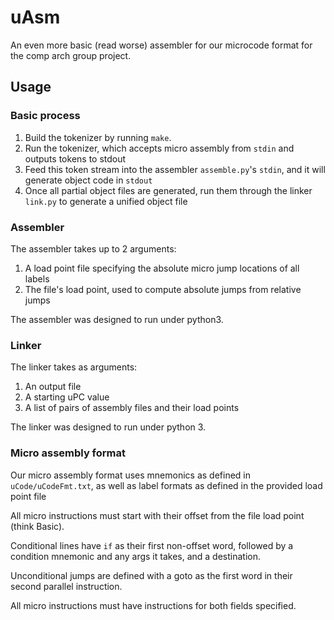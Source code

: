 # uAsm

An even more basic (read worse) assembler for our microcode format for the comp 
arch group project.

## Usage
### Basic process
1. Build the tokenizer by running `make`.
2. Run the tokenizer, which accepts micro assembly from `stdin` and outputs 
tokens to stdout
3. Feed this token stream into the assembler `assemble.py`'s `stdin`, and it 
will generate object code in `stdout`
4. Once all partial object files are generated, run them through the linker 
`link.py` to generate a unified object file

### Assembler
The assembler takes up to 2 arguments: 
1. A load point file specifying the absolute micro jump locations of all labels 
2. The file's load point, used to compute absolute jumps from relative jumps

The assembler was designed to run under python3.

### Linker
The linker takes as arguments:
1. An output file
2. A starting uPC value
3. A list of pairs of assembly files and their load points

The linker was designed to run under python 3.

### Micro assembly format
Our micro assembly format uses mnemonics as defined in `uCode/uCodeFmt.txt`, as
well as label formats as defined in the provided load point file

All micro instructions must start with their offset from the file load point 
(think Basic).

Conditional lines have `if` as their first non-offset word, followed by a 
condition mnemonic and any args it takes, and a destination.

Unconditional jumps are defined with a goto as the first word in their second 
parallel instruction.

All micro instructions must have instructions for both fields specified.

